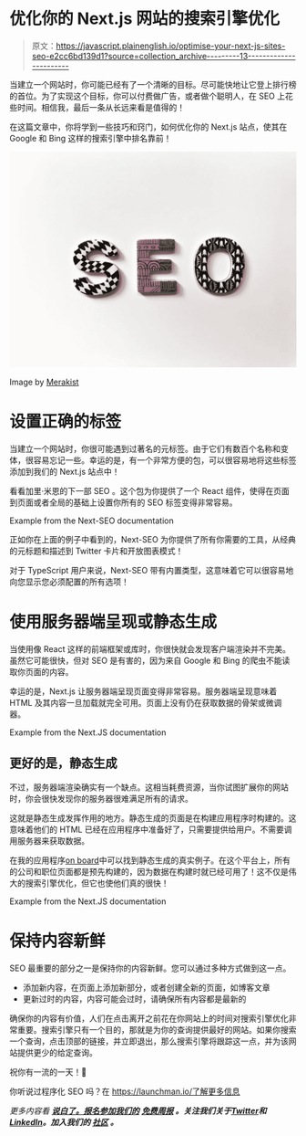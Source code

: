 # 优化你的 Next.js 网站的搜索引擎优化

> 原文：<https://javascript.plainenglish.io/optimise-your-next-js-sites-seo-e2cc6bd139d1?source=collection_archive---------13----------------------->

当建立一个网站时，你可能已经有了一个清晰的目标。尽可能快地让它登上排行榜的首位。为了实现这个目标，你可以付费做广告，或者做个聪明人，在 SEO 上花些时间。相信我，最后一条从长远来看是值得的！

在这篇文章中，你将学到一些技巧和窍门，如何优化你的 Next.js 站点，使其在 Google 和 Bing 这样的搜索引擎中排名靠前！

![](img/0689620fa87ae3fe884f13e28e7a3aec.png)

Image by [Merakist](https://unsplash.com/@merakist)

# 设置正确的标签

当建立一个网站时，你很可能遇到过著名的元标签。由于它们有数百个名称和变体，很容易忘记一些。幸运的是，有一个非常方便的包，可以很容易地将这些标签添加到我们的 Next.js 站点中！

看看加里·米恩的下一部 SEO 。这个包为你提供了一个 React 组件，使得在页面到页面或者全局的基础上设置你所有的 SEO 标签变得非常容易。

Example from the Next-SEO documentation

正如你在上面的例子中看到的，Next-SEO 为你提供了所有你需要的工具，从经典的元标题和描述到 Twitter 卡片和开放图表模式！

对于 TypeScript 用户来说，Next-SEO 带有内置类型，这意味着它可以很容易地向您显示您必须配置的所有选项！

# 使用服务器端呈现或静态生成

当使用像 React 这样的前端框架或库时，你很快就会发现客户端渲染并不完美。虽然它可能很快，但对 SEO 是有害的，因为来自 Google 和 Bing 的爬虫不能读取你页面的内容。

幸运的是，Next.js 让服务器端呈现页面变得非常容易。服务器端呈现意味着 HTML 及其内容一旦加载就完全可用。页面上没有仍在获取数据的骨架或微调器。

Example from the Next.JS documentation

## 更好的是，静态生成

不过，服务器端渲染确实有一个缺点。这相当耗费资源，当你试图扩展你的网站时，你会很快发现你的服务器很难满足所有的请求。

这就是静态生成发挥作用的地方。静态生成的页面是在构建应用程序时构建的。这意味着他们的 HTML 已经在应用程序中准备好了，只需要提供给用户。不需要调用服务器来获取数据。

在我的应用程序[on board](https://www.onboarded.app/)中可以找到静态生成的真实例子。在这个平台上，所有的公司和职位页面都是预先构建的，因为数据在构建时就已经可用了！这不仅是伟大的搜索引擎优化，但它也使他们真的很快！

Example from the Next.JS documentation

# 保持内容新鲜

SEO 最重要的部分之一是保持你的内容新鲜。您可以通过多种方式做到这一点。

*   添加新内容，在页面上添加新部分，或者创建全新的页面，如博客文章
*   更新过时的内容，内容可能会过时，请确保所有内容都是最新的

确保你的内容有价值，人们在点击离开之前花在你网站上的时间对搜索引擎优化非常重要。搜索引擎只有一个目的，那就是为你的查询提供最好的网站。如果你搜索一个查询，点击顶部的链接，并立即退出，那么搜索引擎将跟踪这一点，并为该网站提供更少的给定查询。

祝你有一流的一天！💜

你听说过程序化 SEO 吗？在 https://launchman.io/了解更多信息

*更多内容看* [***说白了。报名参加我们的***](https://plainenglish.io/) **[***免费周报***](http://newsletter.plainenglish.io/) *。关注我们关于*[***Twitter***](https://twitter.com/inPlainEngHQ)*和*[***LinkedIn***](https://www.linkedin.com/company/inplainenglish/)*。加入我们的* [***社区***](https://discord.gg/GtDtUAvyhW) *。***